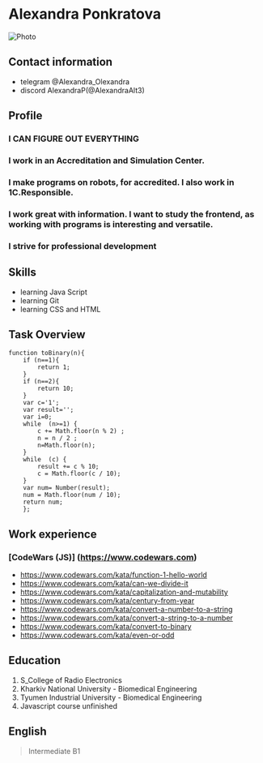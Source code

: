 # Alexandra Ponkratova

![Photo](C:\Users\Alexandra\Desktop\project\RSS_2022\rs_school\photoAA.jpg)

## Сontact information
* telegram @Alexandra_Olexandra 
* discord AlexandraP(@AlexandraAlt3)

## Profile 
### I CAN FIGURE OUT EVERYTHING

### I work in an Accreditation and Simulation Center.
### I make programs on robots, for accredited. I also work in 1C.**Responsible**.

### I work great with information. I want to study the frontend, as working with programs is interesting and versatile.

### **I strive for professional development**

## Skills 
* learning Java Script 
* learning Git
* learning CSS and HTML

## Task Overview
``` 
function toBinary(n){
    if (n==1){
        return 1;
    }
    if (n==2){
        return 10;
    }
    var c='1';
    var result='';
    var i=0;
    while  (n>=1) {
        c += Math.floor(n % 2) ; 
        n = n / 2 ;
        n=Math.floor(n);
    }
    while  (c) {
        result += c % 10;
        c = Math.floor(c / 10);  
    }
    var num= Number(result);
    num = Math.floor(num / 10);
    return num;
    };
```
## Work experience
### [CodeWars (JS)] (https://www.codewars.com)
* https://www.codewars.com/kata/function-1-hello-world
* https://www.codewars.com/kata/can-we-divide-it
* https://www.codewars.com/kata/capitalization-and-mutability
* https://www.codewars.com/kata/century-from-year
* https://www.codewars.com/kata/convert-a-number-to-a-string
* https://www.codewars.com/kata/convert-a-string-to-a-number
* https://www.codewars.com/kata/convert-to-binary
* https://www.codewars.com/kata/even-or-odd

## Education
1. S_College of Radio Electronics
2. Kharkiv National University - Biomedical Engineering
3. Tyumen Industrial University - Biomedical Engineering
4. Javascript course unfinished

## English
> Intermediate B1
